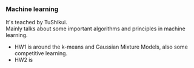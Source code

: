 ### Machine learning  
It's teached by TuShikui.  
Mainly talks about some important algorithms and principles in machine learning. 

- HW1 is around the k-means and Gaussian Mixture Models, also some competitive learning.
- HW2 is 